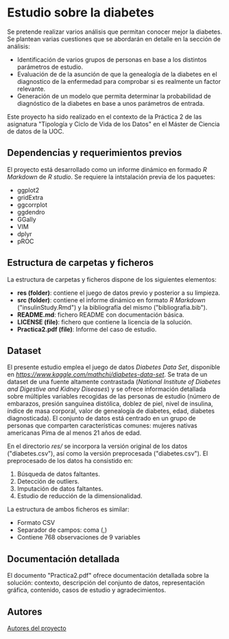 # Estudio sobre la diabetes

Se pretende realizar varios análisis que permitan conocer mejor la diabetes. Se plantean varias cuestiones que se abordarán en detalle en la sección de análisis:

* Identificación de varios grupos de personas en base a los distintos parámetros de estudio.
* Evaluación de de la asunción de que la genealogía de la diabetes en el diagnostico de la enfermedad para comprobar si es realmente un factor relevante.
* Generación de un modelo que permita determinar la probabilidad de diagnóstico de la diabetes en base a unos parámetros de entrada.

Este proyecto ha sido realizado en el contexto de la Práctica 2 de las asignatura "Tipología y Ciclo de Vida de los Datos" en el Máster de Ciencia de datos de la UOC.

## Dependencias y requerimientos previos
El proyecto está desarrollado como un informe dinámico en formado *R Markdown* de *R studio*. Se requiere la intstalación previa de los paquetes:

* ggplot2
* gridExtra
* ggcorrplot
* ggdendro
* GGally
* VIM
* dplyr
* pROC


## Estructura de carpetas y ficheros

La estructura de carpetas y ficheros dispone de los siguientes elementos:

* **res (folder)**: contiene el juego de datos previo y posterior a su limpieza.
* **src (folder)**: contiene el informe dinámico en formato *R Markdown* ("insulinStudy.Rmd") y la bibliografía del mismo ("bibliografia.bib").
* **README.md**: fichero README con documentación básica.
* **LICENSE (file)**: fichero que contiene la licencia de la solución.
* **Practica2.pdf (file)**: Informe del caso de estudio.

## Dataset

El presente estudio emplea el juego de datos *Diabetes Data Set*, disponible en *https://www.kaggle.com/mathchi/diabetes-data-set*. Se trata de un dataset de una fuente altamente contrastada (*National Institute of Diabetes and Digestive and Kidney Diseases*) y se ofrece información detallada sobre múltiples variables recogidas de las personas de estudio (número de embarazos, presión sanguínea distólica, doblez de piel, nivel de insulina, índice de masa corporal, valor de genealogía de diabetes, edad, diabetes diagnosticada). El conjunto de datos está centrado en un grupo de personas que comparten características comunes: mujeres nativas americanas Pima de al menos 21 años de edad.

En el directorio *res/* se incorpora la versión original de los datos ("diabetes.csv"), así como la versión preprocesada ("diabetes.csv"). El preprocesado de los datos ha consistido en:

1. Búsqueda de datos faltantes.
2. Detección de outliers.
3. Imputación de datos faltantes. 
4. Estudio de reducción de la dimensionalidad.

La estructura de ambos ficheros es similar:
* Formato CSV
* Separador de campos: coma (,)
* Contiene 768 observaciones de 9 variables

## Documentación detallada

El documento "Practica2.pdf" ofrece documentación detallada sobre la solución: contexto, descripción del conjunto de datos, representación gráfica, contenido, casos de estudio y agradecimientos.

## Autores 
[Autores del proyecto](https://github.com/pablo-rvs/insulinStudy/wiki/Autores)
